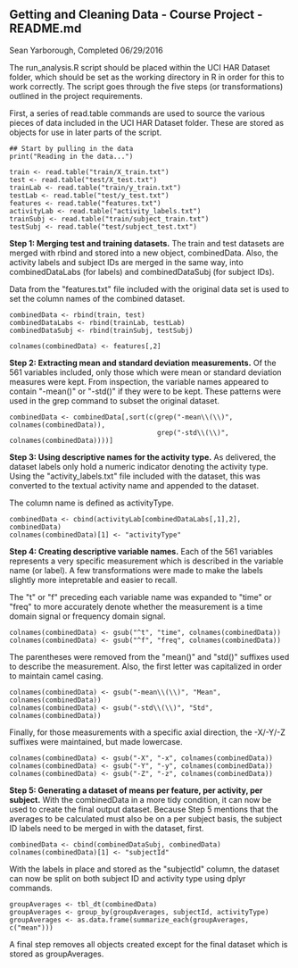 ## Getting and Cleaning Data - Course Project - README.md

Sean Yarborough, Completed 06/29/2016

The run_analysis.R script should be placed within the UCI HAR Dataset folder, which should be set as the working directory in R in order for this to work correctly.  The script goes through the five steps (or transformations) outlined in the project requirements.

First, a series of read.table commands are used to source the various pieces of data included in the UCI HAR Dataset folder.  These are stored as objects for use in later parts of the script.

```
## Start by pulling in the data
print("Reading in the data...")

train <- read.table("train/X_train.txt")
test <- read.table("test/X_test.txt")
trainLab <- read.table("train/y_train.txt")
testLab <- read.table("test/y_test.txt")
features <- read.table("features.txt")
activityLab <- read.table("activity_labels.txt")
trainSubj <- read.table("train/subject_train.txt")
testSubj <- read.table("test/subject_test.txt")
```

**Step 1: Merging test and training datasets.**
The train and test datasets are merged with rbind and stored into a new object, combinedData.  Also, the activity labels and subject IDs are merged in the same way, into combinedDataLabs (for labels) and combinedDataSubj (for subject IDs).

Data from the "features.txt" file included with the original data set is used to set the column names of the combined dataset.

```
combinedData <- rbind(train, test)
combinedDataLabs <- rbind(trainLab, testLab)
combinedDataSubj <- rbind(trainSubj, testSubj)

colnames(combinedData) <- features[,2]
```

**Step 2: Extracting mean and standard deviation measurements.**
Of the 561 variables included, only those which were mean or standard deviation measures were kept.  From inspection, the variable names appeared to contain "-mean()" or "-std()" if they were to be kept.  These patterns were used in the grep command to subset the original dataset.

```
combinedData <- combinedData[,sort(c(grep("-mean\\(\\)", colnames(combinedData)), 
                                     grep("-std\\(\\)", colnames(combinedData))))]
```

**Step 3: Using descriptive names for the activity type.**
As delivered, the dataset labels only hold a numeric indicator denoting the activity type.  Using the "activity_labels.txt" file included with the dataset, this was converted to the textual activity name and appended to the dataset.

The column name is defined as activityType.

```
combinedData <- cbind(activityLab[combinedDataLabs[,1],2], combinedData)
colnames(combinedData)[1] <- "activityType"
```

**Step 4: Creating descriptive variable names.**
Each of the 561 variables represents a very specific measurement which is described in the variable name (or label).  A few transformations were made to make the labels slightly more intepretable and easier to recall.

The "t" or "f" preceding each variable name was expanded to "time" or "freq" to more accurately denote whether the measurement is a time domain signal or frequency domain signal.

```
colnames(combinedData) <- gsub("^t", "time", colnames(combinedData))
colnames(combinedData) <- gsub("^f", "freq", colnames(combinedData))
```

The parentheses were removed from the "mean()" and "std()" suffixes used to describe the measurement.  Also, the first letter was capitalized in order to maintain camel casing.

```
colnames(combinedData) <- gsub("-mean\\(\\)", "Mean", colnames(combinedData))
colnames(combinedData) <- gsub("-std\\(\\)", "Std", colnames(combinedData))
```

Finally, for those measurements with a specific axial direction, the -X/-Y/-Z suffixes were maintained, but made lowercase.

```
colnames(combinedData) <- gsub("-X", "-x", colnames(combinedData))
colnames(combinedData) <- gsub("-Y", "-y", colnames(combinedData))
colnames(combinedData) <- gsub("-Z", "-z", colnames(combinedData))
```

**Step 5: Generating a dataset of means per feature, per activity, per subject.**
With the combinedData in a more tidy condition, it can now be used to create the final output dataset.  Because Step 5 mentions that the averages to be calculated must also be on a per subject basis, the subject ID labels need to be merged in with the dataset, first.

```
combinedData <- cbind(combinedDataSubj, combinedData)
colnames(combinedData)[1] <- "subjectId"
```

With the labels in place and stored as the "subjectId" column, the dataset can now be split on both subject ID and activity type using dplyr commands.

```
groupAverages <- tbl_dt(combinedData)
groupAverages <- group_by(groupAverages, subjectId, activityType)
groupAverages <- as.data.frame(summarize_each(groupAverages, c("mean")))
```

A final step removes all objects created except for the final dataset which is stored as groupAverages.